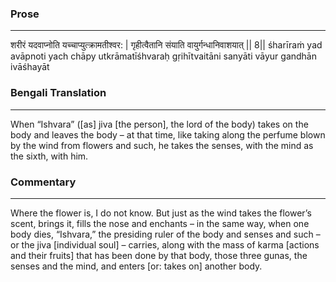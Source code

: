 ### Prose 
 --- 
शरीरं यदवाप्नोति यच्चाप्युत्क्रामतीश्वर: |
गृहीत्वैतानि संयाति वायुर्गन्धानिवाशयात् || 8||
śharīraṁ yad avāpnoti yach chāpy utkrāmatīśhvaraḥ
gṛihītvaitāni sanyāti vāyur gandhān ivāśhayāt

### Bengali Translation 
 --- 
When “Ishvara” ([as] jiva [the person], the lord of the body) takes on the body and leaves the body – at that time, like taking along the perfume blown by the wind from flowers and such, he takes the senses, with the mind as the sixth, with him.

### Commentary 
 --- 
Where the flower is, I do not know. But just as the wind takes the flower’s scent, brings it, fills the nose and enchants – in the same way, when one body dies, “Ishvara,” the presiding ruler of the body and senses and such – or the jiva [individual soul] – carries, along with the mass of karma [actions and their fruits] that has been done by that body, those three gunas, the senses and the mind, and enters [or: takes on] another body.